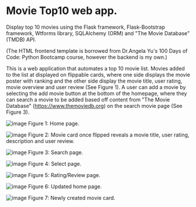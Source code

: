 # Movie Top10 web app. 
Display top 10 movies using the Flask framework, Flask-Bootstrap framework, Wtforms library, SQLAlchemy (ORM) and "The Movie Database" (TMDB) API.

(The HTML frontend template is borrowed from Dr.Angela Yu's 100 Days of Code: Python Bootcamp course, however the backend is my own.)


This is a web application that automates a top 10 movie list. Movies added to the list at displayed on flippable cards, where one side displays the movie poster with ranking and the other side display the movie title, user rating, movie overview and user review (See Figure 1). A user can add a movie by selecting the add movie button at the bottom of the homepage, where they can search a movie to be added based off content from "The Movie Database"  (https://www.themoviedb.org) on the search movie page (See Figure 3). 



![image](https://user-images.githubusercontent.com/76194492/190506634-f23fbf5f-ce25-405d-a10a-52f0d8a33f40.png)
Figure 1: Home page.

![image](https://user-images.githubusercontent.com/76194492/190506716-9f0e6494-563c-4f15-ac78-20670ac3e21d.png)
Figure 2: Movie card once flipped reveals a movie title, user rating, description and user review.


![image](https://user-images.githubusercontent.com/76194492/190507396-d50abc7c-af17-4d07-a693-eb57cf12566c.png)
Figure 3: Search page. 

![image](https://user-images.githubusercontent.com/76194492/190507443-7342c1d7-cf94-4e94-87d5-e603677e63f9.png)
Figure 4: Select page.

![image](https://user-images.githubusercontent.com/76194492/190507571-17f42c7d-25c5-4b2d-a942-834271efbbe3.png)
Figure 5: Rating/Review page.

![image](https://user-images.githubusercontent.com/76194492/190507638-a4984bef-3950-4f65-a4cb-c70bd42e8b89.png)
Figure 6: Updated home page.

![image](https://user-images.githubusercontent.com/76194492/190507673-54f156a7-42d1-4bf6-9fbd-a33caa4d5d09.png)
Figure 7: Newly created movie card.
